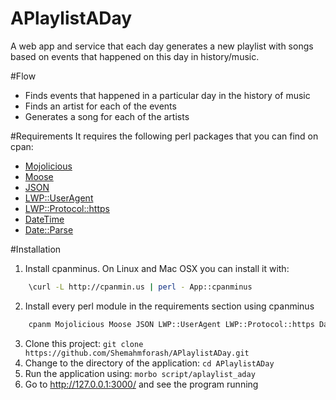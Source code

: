 APlaylistADay
=============

A web app and service that each day generates a new playlist with songs based on events that happened on this day in history/music.

#Flow
* Finds events that happened in a particular day in the history of music
* Finds an artist for each of the events
* Generates a song for each of the artists

#Requirements
 It requires the following perl packages that you can find on cpan:
* [Mojolicious](http://search.cpan.org/~sri/Mojolicious-4.24/lib/Mojolicious.pm)
* [Moose](http://search.cpan.org/~ether/Moose-2.1005/lib/Moose.pm)
* [JSON](http://search.cpan.org/~makamaka/JSON-2.90/lib/JSON.pm)
* [LWP::UserAgent](http://search.cpan.org/~gaas/libwww-perl-6.05/lib/LWP/UserAgent.pm)
* [LWP::Protocol::https](http://search.cpan.org/~gaas/LWP-Protocol-https-6.04/lib/LWP/Protocol/https.pm)
* [DateTime](http://search.cpan.org/~drolsky/DateTime-1.03/lib/DateTime.pm)
* [Date::Parse](http://search.cpan.org/~gbarr/TimeDate-2.30/lib/Date/Parse.pm)

#Installation
 1. Install cpanminus. On Linux and Mac OSX you can install it with:

``` bash
    \curl -L http://cpanmin.us | perl - App::cpanminus
```
 2. Install every perl module in the requirements section using cpanminus

``` bash
    cpanm Mojolicious Moose JSON LWP::UserAgent LWP::Protocol::https DateTime Date::Parse
```
 3. Clone this project:
    `git clone https://github.com/Shemahmforash/APlaylistADay.git`
 4. Change to the directory of the application:
    `cd APlaylistADay`
 5. Run the application using:
    `morbo script/aplaylist_aday`
 6. Go to http://127.0.0.1:3000/ and see the program running
